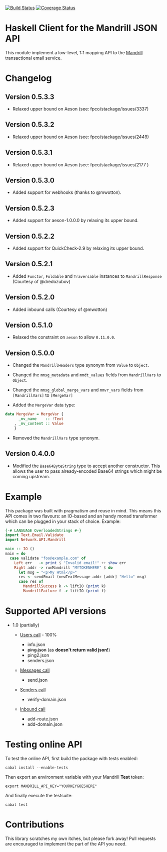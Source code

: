 [![Build Status](https://travis-ci.org/adinapoli/mandrill.svg?branch=master)](https://travis-ci.org/adinapoli/mandrill)
[![Coverage Status](https://img.shields.io/coveralls/adinapoli/mandrill.svg)](https://coveralls.io/r/adinapoli/mandrill)

# Haskell Client for the Mandrill JSON API

This module implement a low-level, 1:1 mapping API to
the [Mandrill](http://mandrillapp.com) transactional email service.

# Changelog

## Version 0.5.3.3

* Relaxed upper bound on Aeson (see: fpco/stackage/issues/3337)

## Version 0.5.3.2

* Relaxed upper bound on Aeson (see: fpco/stackage/issues/2449)

## Version 0.5.3.1

* Relaxed upper bound on Aeson (see: fpco/stackage/issues/2177 )

## Version 0.5.3.0

* Added support for webhooks (thanks to @mwotton).

## Version 0.5.2.3

* Added support for aeson-1.0.0.0 by relaxing its upper bound.

## Version 0.5.2.2

* Added support for QuickCheck-2.9 by relaxing its upper bound.

## Version 0.5.2.1

* Added `Functor`, `Foldable` and `Traversable` instances to `MandrillResponse` (Courtesy of @dredozubov)

## Version 0.5.2.0

* Added inbound calls (Courtesy of @mwotton)

## Version 0.5.1.0

* Relaxed the constraint on `aeson` to allow `0.11.0.0`.

## Version 0.5.0.0

* Changed the `MandrillHeaders` type synonym from `Value` to `Object`.

* Changed the `mmsg_metadata` and `mmdt_values` fields from `MandrillVars` to `Object`.

* Changed the `mmsg_global_merge_vars` and `mmvr_vars` fields from `[MandrillVars]` to `[MergeVar]`

* Added the `MergeVar` data type:

```haskell
data MergeVar = MergeVar {
      _mv_name    :: !Text
    , _mv_content :: Value
    }
```

* Removed the `MandrillVars` type synonym.

## Version 0.4.0.0

* Modified the `Base64ByteString` type to accept another constructor. This
  allows the user to pass already-encoded Base64 strings which might be coming
  upstream.

# Example

This package was built with pragmatism and reuse in mind. This means
this API comes in two flavours: an IO-based and an handy monad transformer
which can be plugged in your stack of choice.
Example:

``` haskell
{-# LANGUAGE OverloadedStrings #-}
import Text.Email.Validate
import Network.API.Mandrill

main :: IO ()
main = do
  case validate "foo@example.com" of
    Left err   -> print $ "Invalid email!" ++ show err
    Right addr -> runMandrill "MYTOKENHERE" $ do
      let msg = "<p>My Html</p>"
      res <- sendEmail (newTextMessage addr [addr] "Hello" msg)
      case res of
        MandrillSuccess k -> liftIO (print k)
        MandrillFailure f -> liftIO (print f)
```

# Supported API versions

* 1.0 (partially)
  - [Users call](https://mandrillapp.com/api/docs/users.JSON.html) - 100%
    + info.json
    + ~~ping.json~~ (as **doesn't return valid json!**)
    + ping2.json
    + senders.json

  - [Messages call](https://mandrillapp.com/api/docs/messages.JSON.html)
    + send.json

  - [Senders call](https://mandrillapp.com/api/docs/senders.JSON.html)
    + verify-domain.json

  - [Inbound call](https://mandrillapp.com/api/docs/inbound.JSON.html)
    + add-route.json
    + add-domain.json

# Testing online API

To test the online API, first build the package with tests enabled:

```
cabal install --enable-tests
```

Then export an environment variable with your Mandrill **Test** token:

```
export MANDRILL_API_KEY="YOURKEYGOESHERE"
```

And finally execute the testsuite:

```
cabal test
```

# Contributions
This library scratches my own itches, but please fork away!
Pull requests are encouraged to implement the part of the API
you need.
